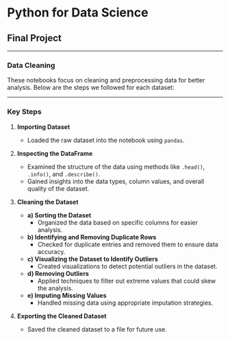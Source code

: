 # Python for Data Science  
## Final Project  

---

### Data Cleaning  

These notebooks focus on cleaning and preprocessing data for better analysis. Below are the steps we followed for each dataset:

---

### Key Steps  

1. **Importing Dataset**  
   - Loaded the raw dataset into the notebook using `pandas`.

2. **Inspecting the DataFrame**  
   - Examined the structure of the data using methods like `.head()`, `.info()`, and `.describe()`.  
   - Gained insights into the data types, column values, and overall quality of the dataset.

3. **Cleaning the Dataset**  
   - **a) Sorting the Dataset**  
     - Organized the data based on specific columns for easier analysis.  
   - **b) Identifying and Removing Duplicate Rows**  
     - Checked for duplicate entries and removed them to ensure data accuracy.  
   - **c) Visualizing the Dataset to Identify Outliers**  
     - Created visualizations to detect potential outliers in the dataset.  
   - **d) Removing Outliers**  
     - Applied techniques to filter out extreme values that could skew the analysis.  
   - **e) Imputing Missing Values**  
     - Handled missing data using appropriate imputation strategies.

4. **Exporting the Cleaned Dataset**  
   - Saved the cleaned dataset to a file for future use.

